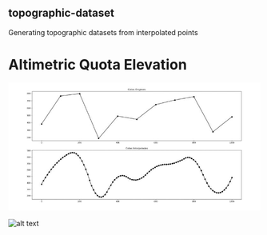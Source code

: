 ## topographic-dataset

 Generating topographic datasets from interpolated points

# Altimetric Quota Elevation

![image info](graphic_elevation.jpg)

![alt text](https://github.com/[gmsmoreno]/[topographic-dataset]/blob/[main]/graphic_elevation.jpg?raw=true)